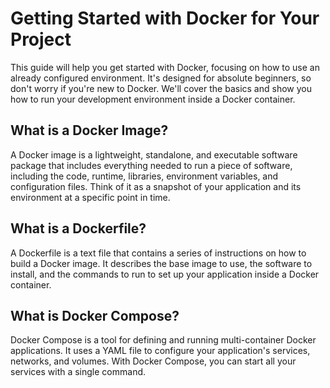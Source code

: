 # Getting Started with Docker for Your Project

This guide will help you get started with Docker, focusing on how to use an already configured environment. It's designed for absolute beginners, so don't worry if you're new to Docker. We'll cover the basics and show you how to run your development environment inside a Docker container.

## What is a Docker Image?

A Docker image is a lightweight, standalone, and executable software package that includes everything needed to run a piece of software, including the code, runtime, libraries, environment variables, and configuration files. Think of it as a snapshot of your application and its environment at a specific point in time.

## What is a Dockerfile?

A Dockerfile is a text file that contains a series of instructions on how to build a Docker image. It describes the base image to use, the software to install, and the commands to run to set up your application inside a Docker container.

## What is Docker Compose?

Docker Compose is a tool for defining and running multi-container Docker applications. It uses a YAML file to configure your application's services, networks, and volumes. With Docker Compose, you can start all your services with a single command.